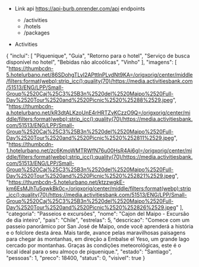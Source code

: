 - Link api
    https://api-burb.onrender.com/api
    endpoints 
    - /activities
    - /hotels
    - /packages

- Activities

{
    "inclui": [
      "Piquenique",
      "Guia",
      "Retorno para o hotel",
      "Serviço de busca disponível no hotel",
      "Bebidas não alcoólicas",
      "Vinho"
    ],
    "imagens": [
      "https://thumbcdn-5.hotelurbano.net/86SDohgTLyI2APttlnPLvdNt9KA=/origxorig/center/middle/filters:format(webp):strip_icc():quality(70)/https://media.activitiesbank.com/51513/ENG/LPP/Small-Group%2520Caj%25C3%25B3n%2520del%2520Maipo%2520Full-Day%2520Tour%2520and%2520Picnic%2520%25288%2529.jpeg",
      "https://thumbcdn-a.hotelurbano.net/kR3dtALKzoUnE4rHRTZvKCzzO9Q=/origxorig/center/middle/filters:format(webp):strip_icc():quality(70)/https://media.activitiesbank.com/51513/ENG/LPP/Small-Group%2520Caj%25C3%25B3n%2520del%2520Maipo%2520Full-Day%2520Tour%2520and%2520Picnic%2520%252811%2529.jpeg",
      "https://thumbcdn-1.hotelurbano.net/zc6KmoWMTRWfN76u00HsR4Ai6gI=/origxorig/center/middle/filters:format(webp):strip_icc():quality(70)/https://media.activitiesbank.com/51513/ENG/LPP/Small-Group%2520Caj%25C3%25B3n%2520del%2520Maipo%2520Full-Day%2520Tour%2520and%2520Picnic%2520%252821%2529.jpeg",
      "https://thumbcdn-5.hotelurbano.net/ktzzwgkE-km6EsMJhTu5qwkBk0c=/origxorig/center/middle/filters:format(webp):strip_icc():quality(70)/https://media.activitiesbank.com/51513/ENG/LPP/Small-Group%2520Caj%25C3%25B3n%2520del%2520Maipo%2520Full-Day%2520Tour%2520and%2520Picnic%2520%252826%2529.jpeg"
    ],
    "categoria": "Passeios e excursões",
    "nome": "Cajon del Maipo - Excursão de dia inteiro",
    "pais": "Chile",
    "estrelas": 5,
    "descricao": "Comece com um passeio panorâmico por San José de Maipo, onde você aprenderá a história e o folclore desta área. Mais tarde, avance pelas maravilhosas paisagens para chegar às montanhas, em direção a Embalse el Yeso, um grande lago cercado por montanhas. Graças às condições meteorológicas, este é o local ideal para o seu almoço de piquenique.",
    "estado": "Santiago",
    "pessoas": 1,
    "preco": 18400,
    "status": 0,
    "visivel": true
}